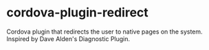 # cordova-plugin-redirect

Cordova plugin that redirects the user to native pages on the system.
Inspired by Dave Alden's Diagnostic Plugin.